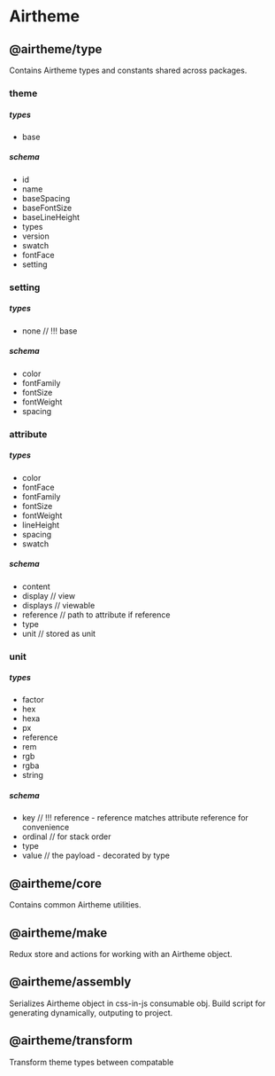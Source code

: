 # Airtheme

## @airtheme/type

Contains Airtheme types and constants shared across packages.

### theme

##### types

- base

##### schema

- id
- name
- baseSpacing
- baseFontSize
- baseLineHeight
- types
- version
- swatch
- fontFace
- setting

### setting

##### types

- none // !!! base

##### schema

- color
- fontFamily
- fontSize
- fontWeight
- spacing

### attribute

##### types

- color
- fontFace
- fontFamily
- fontSize
- fontWeight
- lineHeight
- spacing
- swatch

##### schema

- content
- display // view
- displays // viewable
- reference // path to attribute if reference
- type
- unit // stored as unit

### unit

##### types

- factor
- hex
- hexa
- px
- reference
- rem
- rgb
- rgba
- string

##### schema

- key // !!! reference - reference matches attribute reference for convenience
- ordinal // for stack order
- type
- value // the payload - decorated by type

## @airtheme/core

Contains common Airtheme utilities.

## @airtheme/make

Redux store and actions for working with an Airtheme object.

## @airtheme/assembly

Serializes Airtheme object in css-in-js consumable obj. Build script for generating dynamically, outputing to project.

## @airtheme/transform

Transform theme types between compatable
